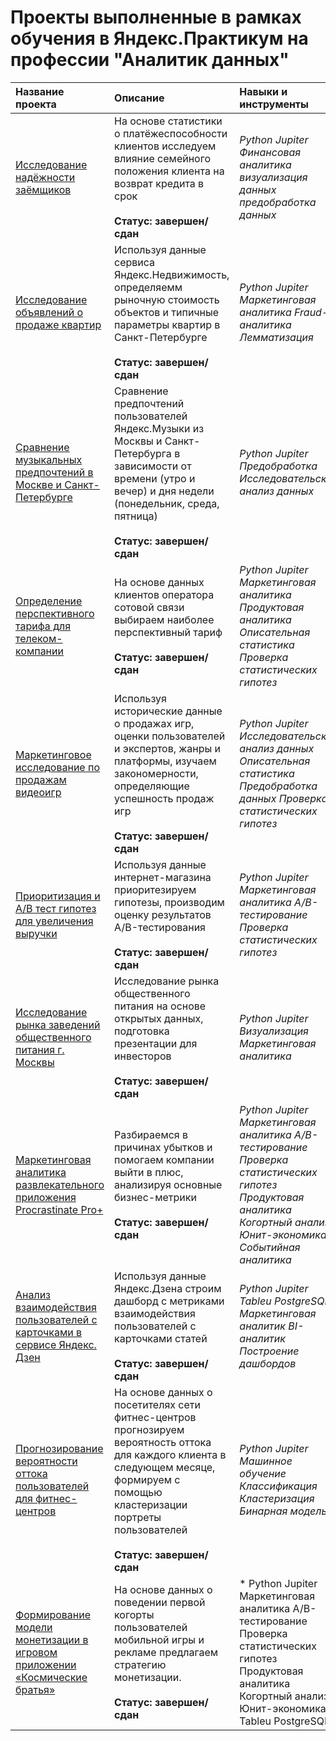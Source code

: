 # Проекты выполненные в рамках обучения в Яндекс.Практикум на профессии "Аналитик данных"

| Название проекта | Описание | Навыки и инструменты | Используемые библиотеки | 
| :---------------------- | :---------------------- | :---------------------- | :---------------------- |
| [Исследование надёжности заёмщиков](project_2_bank_data) | На основе статистики о платёжеспособности клиентов исследуем влияние семейного положения клиента на возврат кредита в срок<br><br>**Статус: завершен/сдан**| *Python Jupiter Финансовая аналитика визуализация данных предобработка данных* | *Pandas PyMystem3 seaborn matplotlib* |
| [Исследование объявлений о продаже квартир](project_3_reality_spb_analitics) | Используя данные сервиса Яндекс.Недвижимость, определяемм рыночную стоимость объектов и типичные параметры квартир в Санкт-Петербурге<br><br>**Статус: завершен/сдан**| *Python Jupiter Маркетинговая аналитика Fraud-аналитика Лемматизация* | *Pandas seaborn matplotlib* |
| [Сравнение музыкальных предпочтений в Москве и Санкт-Петербурге](project_1_big_city_music) | Сравнение предпочтений пользователей Яндекс.Музыки из Москвы и Санкт-Петербурга в зависимости от времени (утро и вечер) и дня недели (понедельник, среда, пятница)<br><br>**Статус: завершен/сдан**| *Python Jupiter Предобработка Исследовательский анализ данных* | *pandas* |
| [Определение перспективного тарифа для телеком-компании](project_4_telekom_best_tarif) | На основе данных клиентов оператора сотовой связи выбираем наиболее перспективный тариф<br><br>**Статус: завершен/сдан**| *Python Jupiter Маркетинговая аналитика Продуктовая аналитика Описательная статистика Проверка статистических гипотез* | *Pandas seaborn matplotlib scipy math* |
| [Маркетинговое исследование по продажам видеоигр](project_5_gamedev_analitics) | Используя исторические данные о продажах игр, оценки пользователей и экспертов, жанры и платформы, изучаем закономерности, определяющие успешность продаж игр<br><br>**Статус: завершен/сдан**| *Python Jupiter Исследовательский анализ данных Описательная статистика Предобработка данных Проверка статистических гипотез* | *Pandas seaborn numpy matplotlib scipy math* |
| [Приоритизация и A/B тест гипотез для увеличения выручки](project_6_ab_test_revenue_market) | Используя данные интернет-магазина приоритезируем гипотезы, производим оценку результатов A/B-тестирования<br><br>**Статус: завершен/сдан**| *Python Jupiter Маркетинговая аналитика A/B-тестирование Проверка статистических гипотез* | *Pandas seaborn numpy matplotlib scipy datetime* |
| [Исследование рынка заведений общественного питания г. Москвы](project_7_restaraunts_research) | Исследование рынка общественного питания на основе открытых данных, подготовка презентации для инвесторов<br><br>**Статус: завершен/сдан**| *Python Jupiter Визуализация Маркетинговая аналитика* | *Pandas seaborn numpy bs4 scipy requests plotly* |
| [Маркетинговая аналитика развлекательного приложения Procrastinate Pro+](project_8_users_app_behaviour) | Разбираемся в причинах убытков и помогаем компании выйти в плюс, анализируя основные бизнес-метрики<br><br>**Статус: завершен/сдан**| *Python Jupiter Маркетинговая аналитика A/B-тестирование Проверка статистических гипотез Продуктовая аналитика Когортный анализ Юнит-экономика Событийная аналитика* | *Pandas seaborn numpy datetime scipy statsmodels plotly* |
| [Анализ взаимодействия пользователей с карточками в сервисе Яндекс. Дзен](project_9_dashboard_creating) | Используя данные Яндекс.Дзена строим дашборд с метриками взаимодействия пользователей с карточками статей<br><br>**Статус: завершен/сдан**| *Python Jupiter Tableu PostgreSQL Маркетинговая аналитик BI-аналитик Построение дашбордов* | *sqlalchemy pandas* |
| [Прогнозирование вероятности оттока пользователей для фитнес-центров](project_10_jims_analitics) | На основе данных о посетителях сети фитнес-центров прогнозируем вероятность оттока для каждого клиента в следующем месяце, формируем с помощью кластеризации портреты пользователей<br><br>**Статус: завершен/сдан**| *Python Jupiter Машинное обучение Классификация Кластеризация Бинарная модель* | *Pandas scikit-learn matplotlib seaborn scipy* |
| [Формирование модели монетизации в игровом приложении «Космические братья»](project_11_final_project) | На основе данных о поведении первой когорты пользователей мобильной игры и рекламе предлагаем стратегию монетизации.<br><br>**Статус: завершен/сдан**| * Python Jupiter Маркетинговая аналитика A/B-тестирование Проверка статистических гипотез Продуктовая аналитика Когортный анализ Юнит-экономика Tableu PostgreSQL| *Pandas math matplotlib seaborn plotly scipy datetime* |


